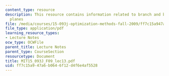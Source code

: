 ```yaml
---
content_type: resource
description: This resource contains information related to branch and bound and cutting
  planes
file: /media/courses/15-093j-optimization-methods-fall-2009/ff7c15a947a6b0646f12d4f6e4af5528_MIT15_093J_F09_lec13.pdf
file_type: application/pdf
learning_resource_types:
- Lecture Notes
ocw_type: OCWFile
parent_title: Lecture Notes
parent_type: CourseSection
resourcetype: Document
title: MIT15_093J_F09_lec13.pdf
uid: ff7c15a9-47a6-b064-6f12-d4f6e4af5528
---
```

